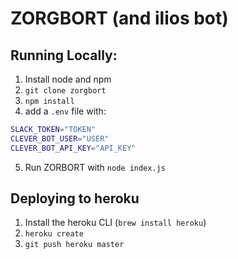# ZORGBORT (and ilios bot)


## Running Locally:

1. Install node and npm
2. `git clone zorgbort`
3. `npm install`
4. add a `.env` file with:
```bash
SLACK_TOKEN="TOKEN"
CLEVER_BOT_USER="USER"
CLEVER_BOT_API_KEY="API_KEY"
```
5. Run ZORBORT with `node index.js`


## Deploying to heroku
1. Install the heroku CLI (`brew install heroku`)
2. `heroku create`
3. `git push heroku master`
